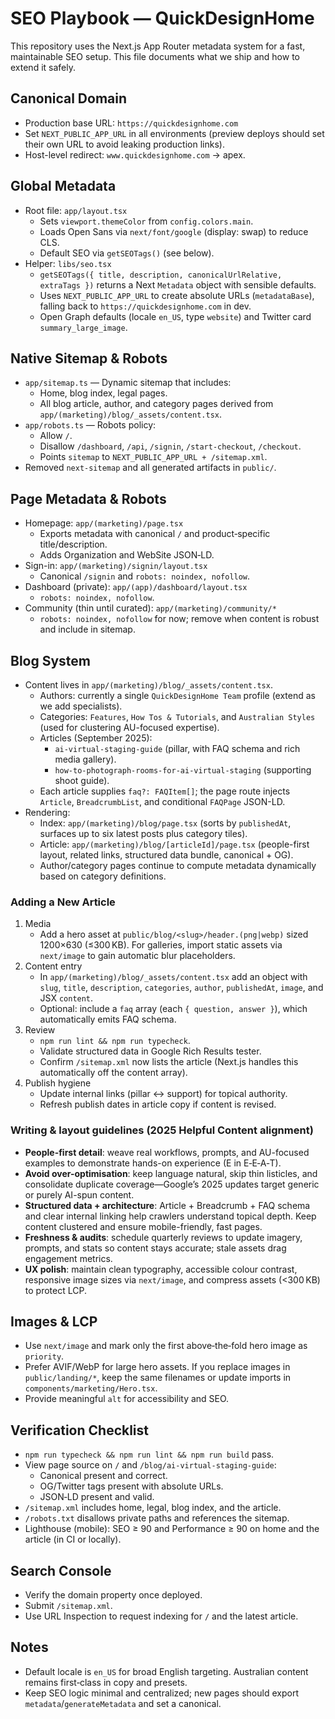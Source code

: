 # SEO Playbook — QuickDesignHome

This repository uses the Next.js App Router metadata system for a fast, maintainable SEO setup. This file documents what we ship and how to extend it safely.

## Canonical Domain
- Production base URL: `https://quickdesignhome.com`
- Set `NEXT_PUBLIC_APP_URL` in all environments (preview deploys should set their own URL to avoid leaking production links).
- Host-level redirect: `www.quickdesignhome.com` → apex.

## Global Metadata
- Root file: `app/layout.tsx`
  - Sets `viewport.themeColor` from `config.colors.main`.
  - Loads Open Sans via `next/font/google` (display: swap) to reduce CLS.
  - Default SEO via `getSEOTags()` (see below).
- Helper: `libs/seo.tsx`
  - `getSEOTags({ title, description, canonicalUrlRelative, extraTags })` returns a Next `Metadata` object with sensible defaults.
  - Uses `NEXT_PUBLIC_APP_URL` to create absolute URLs (`metadataBase`), falling back to `https://quickdesignhome.com` in dev.
  - Open Graph defaults (locale `en_US`, type `website`) and Twitter card `summary_large_image`.

## Native Sitemap & Robots
- `app/sitemap.ts` — Dynamic sitemap that includes:
  - Home, blog index, legal pages.
  - All blog article, author, and category pages derived from `app/(marketing)/blog/_assets/content.tsx`.
- `app/robots.ts` — Robots policy:
  - Allow `/`.
  - Disallow `/dashboard`, `/api`, `/signin`, `/start-checkout`, `/checkout`.
  - Points `sitemap` to `NEXT_PUBLIC_APP_URL + /sitemap.xml`.
- Removed `next-sitemap` and all generated artifacts in `public/`.

## Page Metadata & Robots
- Homepage: `app/(marketing)/page.tsx`
  - Exports metadata with canonical `/` and product‑specific title/description.
  - Adds Organization and WebSite JSON‑LD.
- Sign-in: `app/(marketing)/signin/layout.tsx`
  - Canonical `/signin` and `robots: noindex, nofollow`.
- Dashboard (private): `app/(app)/dashboard/layout.tsx`
  - `robots: noindex, nofollow`.
- Community (thin until curated): `app/(marketing)/community/*`
  - `robots: noindex, nofollow` for now; remove when content is robust and include in sitemap.

## Blog System
- Content lives in `app/(marketing)/blog/_assets/content.tsx`.
  - Authors: currently a single `QuickDesignHome Team` profile (extend as we add specialists).
  - Categories: `Features`, `How Tos & Tutorials`, and `Australian Styles` (used for clustering AU-focused expertise).
  - Articles (September 2025):
    - `ai-virtual-staging-guide` (pillar, with FAQ schema and rich media gallery).
    - `how-to-photograph-rooms-for-ai-virtual-staging` (supporting shoot guide).
  - Each article supplies `faq?: FAQItem[]`; the page route injects `Article`, `BreadcrumbList`, and conditional `FAQPage` JSON-LD.
- Rendering:
  - Index: `app/(marketing)/blog/page.tsx` (sorts by `publishedAt`, surfaces up to six latest posts plus category tiles).
  - Article: `app/(marketing)/blog/[articleId]/page.tsx` (people-first layout, related links, structured data bundle, canonical + OG).
  - Author/category pages continue to compute metadata dynamically based on category definitions.

### Adding a New Article
1. Media
   - Add a hero asset at `public/blog/<slug>/header.(png|webp)` sized 1200×630 (≤300 KB). For galleries, import static assets via `next/image` to gain automatic blur placeholders.
2. Content entry
   - In `app/(marketing)/blog/_assets/content.tsx` add an object with `slug`, `title`, `description`, `categories`, `author`, `publishedAt`, `image`, and JSX `content`.
   - Optional: include a `faq` array (each `{ question, answer }`), which automatically emits FAQ schema.
3. Review
   - `npm run lint && npm run typecheck`.
   - Validate structured data in Google Rich Results tester.
   - Confirm `/sitemap.xml` now lists the article (Next.js handles this automatically off the content array).
4. Publish hygiene
   - Update internal links (pillar ↔ support) for topical authority.
   - Refresh publish dates in article copy if content is revised.

### Writing & layout guidelines (2025 Helpful Content alignment)
- **People-first detail**: weave real workflows, prompts, and AU-focused examples to demonstrate hands-on experience (E in E‑E‑A‑T).
- **Avoid over-optimisation**: keep language natural, skip thin listicles, and consolidate duplicate coverage—Google’s 2025 updates target generic or purely AI-spun content.
- **Structured data + architecture**: Article + Breadcrumb + FAQ schema and clear internal linking help crawlers understand topical depth. Keep content clustered and ensure mobile-friendly, fast pages.
- **Freshness & audits**: schedule quarterly reviews to update imagery, prompts, and stats so content stays accurate; stale assets drag engagement metrics.
- **UX polish**: maintain clean typography, accessible colour contrast, responsive image sizes via `next/image`, and compress assets (<300 KB) to protect LCP.

## Images & LCP
- Use `next/image` and mark only the first above‑the‑fold hero image as `priority`.
- Prefer AVIF/WebP for large hero assets. If you replace images in `public/landing/*`, keep the same filenames or update imports in `components/marketing/Hero.tsx`.
- Provide meaningful `alt` for accessibility and SEO.

## Verification Checklist
- `npm run typecheck && npm run lint && npm run build` pass.
- View page source on `/` and `/blog/ai-virtual-staging-guide`:
  - Canonical present and correct.
  - OG/Twitter tags present with absolute URLs.
  - JSON‑LD present and valid.
- `/sitemap.xml` includes home, legal, blog index, and the article.
- `/robots.txt` disallows private paths and references the sitemap.
- Lighthouse (mobile): SEO ≥ 90 and Performance ≥ 90 on home and the article (in CI or locally).

## Search Console
- Verify the domain property once deployed.
- Submit `/sitemap.xml`.
- Use URL Inspection to request indexing for `/` and the latest article.

## Notes
- Default locale is `en_US` for broad English targeting. Australian content remains first‑class in copy and presets.
- Keep SEO logic minimal and centralized; new pages should export `metadata`/`generateMetadata` and set a canonical.
